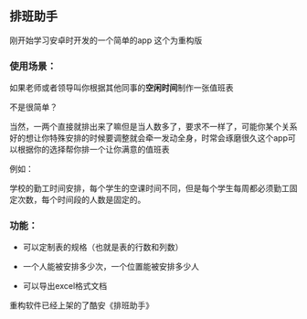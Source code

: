 ## 排班助手

刚开始学习安卓时开发的一个简单的app  这个为重构版

### 使用场景：

如果老师或者领导叫你根据其他同事的**空闲时间**制作一张值班表

不是很简单？

 当然，一两个直接就排出来了嘛但是当人数多了，要求不一样了，可能你某个关系好的想让你特殊安排的时候要调整就会牵一发动全身，时常会琢磨很久这个app可以根据你的选择帮你排一个让你满意的值班表

例如：

学校的勤工时间安排，每个学生的空课时间不同，但是每个学生每周都必须勤工固定次数，每个时间段的人数是固定的。

### 功能：

* 可以定制表的规格（也就是表的行数和列数）

* 一个人能被安排多少次，一个位置能被安排多少人
* 可以导出excel格式文档



重构软件已经上架的了酷安《排班助手》